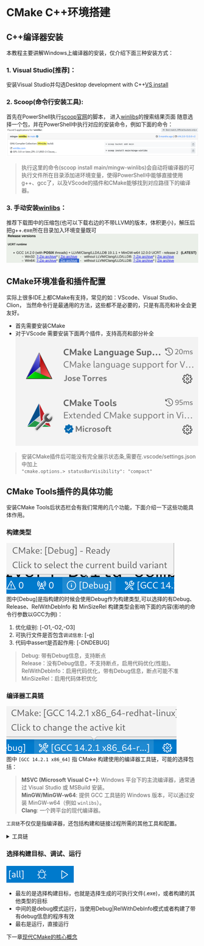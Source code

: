 # CMake C++环境搭建
## C++编译器安装
本教程主要讲解Windows上编译器的安装，仅介绍下面三种安装方式：
### 1. Visual Studio[推荐]：
安装Visual Studio并勾选Desktop development with C++[VS install](https://learn.microsoft.com/zh-cn/cpp/build/vscpp-step-0-installation?view=msvc-170)
### 2. Scoop(命令行安装工具):
首先在PowerShell执行[scoop官网](https://scoop.sh/)的脚本，
进入[winlibs](https://scoop.sh/#/apps?q=winlibs)的搜索结果页面
随意选择一个包，并在PowerShell中执行对应的安装命令，例如下面的命令：
![winlibs](img/scoopinstallwlibs.png)
> 执行这里的命令(scoop install main/mingw-winlibs)会自动将编译器的可执行文件所在目录添加进环境变量，使得PowerShell中能够直接使用g++、gcc了，以及VScode的插件和CMake能够找到对应路径下的编译器。
### 3. 手动安装[winlibs](https://winlibs.com/)：
推荐下载图中的压缩包(也可以下载右边的不带LLVM的版本，体积更小)，解压后把g++.exe所在目录加入环境变量既可
![winlibsdownload](img/winlibsdownload.png)

## CMake环境准备和插件配置
实际上很多IDE上都CMake有支持，常见的如：VScode、Visual Studio、Clion，
当然命令行是最通用的方法，这些都不是必要的，只是有高亮和补全会更友好。
 
- 首先需要安装CMake
- 对于VScode 需要安装下面两个插件，支持高亮和部分补全 
![img/cmakeplugin.png](img/vscodecmake.png)
> 安装CMake插件后可能没有完全展示状态条,需要在.vscode/settings.json中加上<br>
`"cmake.options.> statusBarVisibility": "compact"`
 
## CMake Tools插件的具体功能
安装CMake Tools后状态栏会有我们常用的几个功能，下面介绍一下这些功能具体作用。
### 构建类型
![buildtype](img/buildtype.png)  
图中[Debug]是指构建的时候会使用Debug作为构建类型,可以选择的有Debug、Release、RelWithDebInfo 和 MinSizeRel
构建类型会影响下面的内容(影响的命令行参数以GCC为例)：

1. 优化级别: [-O1,-O2,-O3]
2. 可执行文件是否包含`调试信息`: [-g]
3. 代码中assert是否起作用: [-DNDEBUG]  
>Debug: 带有Debug信息，支持断点  
Release：没有Debug信息，不支持断点，启用代码优化(性能)。  
RelWithDebInfo：启用代码优化，带有Debug信息，断点可能不准  
MinSizeRel：启用代码体积优化  



### 编译器工具链  
![工具链](img/vscodetoolkit.png)  
图中 `[GCC 14.2.1 x86_64]` 指 CMake 构建使用的编译器工具链，可能的选择包括：    
>  **MSVC (Microsoft Visual C++)**: Windows 平台下的主流编译器，通常通过 Visual Studio 或 MSBuild 安装。  
>  **MinGW/MinGW-w64**: 提供 GCC 工具链的 Windows 版本，可以通过安装 MinGW-w64（例如 `winlibs`）。  
>  **Clang**: 一个跨平台的现代编译器。

`工具链`不仅仅是指编译器，还包括构建和链接过程所需的其他工具和配置。

<details>
<summary>工具链</summary>

编译器（Compiler）: 例如 g++、cl.exe 或 clang++，用于将 C++ 源代码编译为目标文件。<br>
链接器（Linker）: 例如 ld 或 MSVC 自带的链接工具，用于将目标文件链接成可执行文件或库。<br> 
归档工具（Archiver）: 例如 ar，用于生成和管理静态库。  <br>
调试器（Debugger）: 例如 gdb 或 Visual Studio 调试工具，用于调试程序运行。 <br> 
构建工具（Build Tools）: 例如 make 或 ninja，用于执行构建规则。  <br>

</details>


### 选择构建目标、调试、运行
![debugrun](img/debugrun.png)

- 最左的是选择构建目标，也就是选择生成的可执行文件(.exe)，或者构建的其他类型的目标  
- 中间的是debug模式运行，当使用Debug|RelWithDebInfo模式或者构建了带有debug信息的程序有效  
- 最右是运行，直接运行  

下一章[现代CMake的核心概念](现代CMake的核心概念.md)